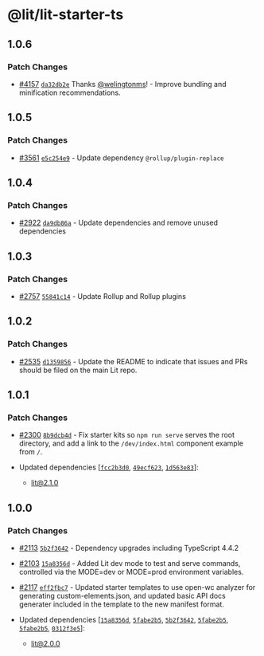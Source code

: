 # @lit/lit-starter-ts

## 1.0.6

### Patch Changes

- [#4157](https://github.com/lit/lit/pull/4157) [`da32db2e`](https://github.com/lit/lit/commit/da32db2e67547e0f17b7132065559eba2b1d3513) Thanks [@welingtonms](https://github.com/welingtonms)! - Improve bundling and minification recommendations.

## 1.0.5

### Patch Changes

- [#3561](https://github.com/lit/lit/pull/3561) [`e5c254e9`](https://github.com/lit/lit/commit/e5c254e96cb5d0f770ec616332e231559325c5c5) - Update dependency `@rollup/plugin-replace`

## 1.0.4

### Patch Changes

- [#2922](https://github.com/lit/lit/pull/2922) [`da9db86a`](https://github.com/lit/lit/commit/da9db86a33cba710d439e254df2492f9f6dcbbee) - Update dependencies and remove unused dependencies

## 1.0.3

### Patch Changes

- [#2757](https://github.com/lit/lit/pull/2757) [`55841c14`](https://github.com/lit/lit/commit/55841c14f52891357dd93680d3bc5b1da6c89c8a) - Update Rollup and Rollup plugins

## 1.0.2

### Patch Changes

- [#2535](https://github.com/lit/lit/pull/2535) [`d1359856`](https://github.com/lit/lit/commit/d1359856698d1af381b335fb757f9282574690b0) - Update the README to indicate that issues and PRs should be filed on the main Lit repo.

## 1.0.1

### Patch Changes

- [#2300](https://github.com/lit/lit/pull/2300) [`8b9dcb4d`](https://github.com/lit/lit/commit/8b9dcb4d10e4161083146ae40d0b12174a63d31d) - Fix starter kits so `npm run serve` serves the root directory, and add a link to the `/dev/index.html` component example from `/`.

- Updated dependencies [[`fcc2b3d0`](https://github.com/lit/lit/commit/fcc2b3d0054e69e6f76588ea9f440117b6d0deed), [`49ecf623`](https://github.com/lit/lit/commit/49ecf6239033e9578184d46116e6b89676d091db), [`1d563e83`](https://github.com/lit/lit/commit/1d563e830c02a2d1a22e1e939f1ace971b1d1ae7)]:
  - lit@2.1.0

## 1.0.0

### Patch Changes

- [#2113](https://github.com/lit/lit/pull/2113) [`5b2f3642`](https://github.com/lit/lit/commit/5b2f3642ff91931b5b01f8bdd2ed98aba24f1047) - Dependency upgrades including TypeScript 4.4.2

- [#2103](https://github.com/lit/lit/pull/2103) [`15a8356d`](https://github.com/lit/lit/commit/15a8356ddd59a1e80880a93acd21fadc9c24e14b) - Added Lit dev mode to test and serve commands, controlled via the MODE=dev or MODE=prod environment variables.

- [#2117](https://github.com/lit/lit/pull/2117) [`eff2fbc7`](https://github.com/lit/lit/commit/eff2fbc7e45cfc2a7b8df21e18c84619dfbcb277) - Updated starter templates to use open-wc analyzer for generating custom-elements.json, and updated basic API docs generater included in the template to the new manifest format.

- Updated dependencies [[`15a8356d`](https://github.com/lit/lit/commit/15a8356ddd59a1e80880a93acd21fadc9c24e14b), [`5fabe2b5`](https://github.com/lit/lit/commit/5fabe2b5ae4ab8fba9dc2d23a69105d32e4c0705), [`5b2f3642`](https://github.com/lit/lit/commit/5b2f3642ff91931b5b01f8bdd2ed98aba24f1047), [`5fabe2b5`](https://github.com/lit/lit/commit/5fabe2b5ae4ab8fba9dc2d23a69105d32e4c0705), [`5fabe2b5`](https://github.com/lit/lit/commit/5fabe2b5ae4ab8fba9dc2d23a69105d32e4c0705), [`0312f3e5`](https://github.com/lit/lit/commit/0312f3e533611eb3f4f9381594485a33ad003b74)]:
  - lit@2.0.0
